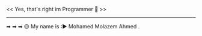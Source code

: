 << Yes, that's right im Programmer 🤣 >>
_______________________________________
➡
➡
➡
🟡  My name is :▶  Mohamed  Molazem  Ahmed  .

